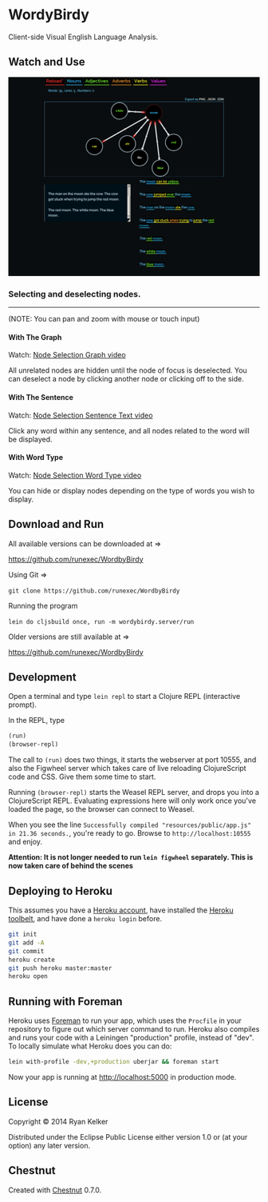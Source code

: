 # WordyBirdy

Client-side Visual English Language Analysis.

## Watch and Use

![Program Preview](readme/preview.png)

### Selecting and deselecting nodes.
------------------------------------

(NOTE: You can pan and zoom with mouse or touch input)

#### With The Graph

Watch: [Node Selection Graph video](https://github.com/runexec/WordyBirdy/raw/master/readme/node-select.ogv)

All unrelated nodes are hidden until the node of focus is deselected. You can deselect a node by clicking another node or clicking off to the side. 

#### With The Sentence 

Watch: [Node Selection Sentence Text video](https://github.com/runexec/WordyBirdy/raw/master/readme/node-text-select.ogv)

Click any word within any sentence, and all nodes related to the word will be displayed.

#### With Word Type

Watch: [Node Selection Word Type  video](https://github.com/runexec/WordyBirdy/raw/master/readme/node-word-type.ogv)

You can hide or display nodes depending on the type of words you wish to display.

## Download and Run

All available versions can be downloaded at =>

https://github.com/runexec/WordbyBirdy

Using Git =>

`git clone https://github.com/runexec/WordbyBirdy`

Running the program 

`lein do cljsbuild once, run -m wordybirdy.server/run`

Older versions are still available at =>

https://github.com/runexec/WordbyBirdy

## Development

Open a terminal and type `lein repl` to start a Clojure REPL
(interactive prompt).

In the REPL, type

```clojure
(run)
(browser-repl)
```

The call to `(run)` does two things, it starts the webserver at port
10555, and also the Figwheel server which takes care of live reloading
ClojureScript code and CSS. Give them some time to start.

Running `(browser-repl)` starts the Weasel REPL server, and drops you
into a ClojureScript REPL. Evaluating expressions here will only work
once you've loaded the page, so the browser can connect to Weasel.

When you see the line `Successfully compiled "resources/public/app.js"
in 21.36 seconds.`, you're ready to go. Browse to
`http://localhost:10555` and enjoy.

**Attention: It is not longer needed to run `lein figwheel`
separately. This is now taken care of behind the scenes**

## Deploying to Heroku

This assumes you have a
[Heroku account](https://signup.heroku.com/dc), have installed the
[Heroku toolbelt](https://toolbelt.heroku.com/), and have done a
`heroku login` before.

``` sh
git init
git add -A
git commit
heroku create
git push heroku master:master
heroku open
```

## Running with Foreman

Heroku uses [Foreman](http://ddollar.github.io/foreman/) to run your
app, which uses the `Procfile` in your repository to figure out which
server command to run. Heroku also compiles and runs your code with a
Leiningen "production" profile, instead of "dev". To locally simulate
what Heroku does you can do:

``` sh
lein with-profile -dev,+production uberjar && foreman start
```

Now your app is running at
[http://localhost:5000](http://localhost:5000) in production mode.

## License

Copyright © 2014 Ryan Kelker

Distributed under the Eclipse Public License either version 1.0 or (at
your option) any later version.

## Chestnut

Created with [Chestnut](http://plexus.github.io/chestnut/) 0.7.0.
